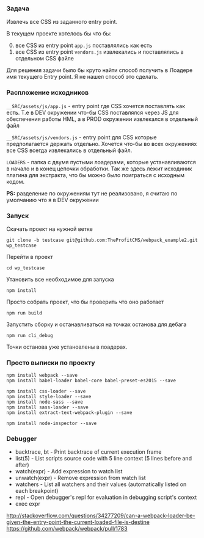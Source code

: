 ### Задача

Извлечь все СSS из заданного entry point.

В текущем проекте хотелось бы что бы:

0. все CSS из entry point `app.js` поставлялись как есть
0. все CSS из entry point `vendors.js` извлекались и поставлялись в отдельном CSS файле

Для решения задачи было бы круто найти способ получить в Лоадере имя текущего Entry point. Я не нашел способ это сделать.

### Распложение исходников

`__SRC/assets/js/app.js` - entry point где CSS хочется поставлять как есть. Т.е в DEV окружении что-бы CSS поставлялся через JS для обеспечения работы HML, а в PROD окружении извлекался в отдельный файл


`__SRC/assets/js/vendors.js` - entry point для CSS которые предполагается держать отдельно. Хочется что-бы во всех окружениях все CSS всегда извлекались в отдельный файл.


`LOADERS` - папка с двумя пустыми лоадерами, которые устанавливаются в начало и в конец цепочки обработки. Так же здесь лежит исходиник плагина для экстракта, что бы можно было поиграться с исходным кодом.

**PS:** разделение по oкружениям тут не реализовано, я считаю по умолчанию что я в DEV окружении

### Запуск

Скачать проект на нужной ветке

`git clone -b testcase git@github.com:TheProfitCMS/webpack_example2.git wp_testcase`

Перейти в проект

`cd wp_testcase`

Утановить все необходимое для запуска

`npm install`

Просто собрать проект, что бы проверить что оно работает

`npm run build`

Запустить сборку и останавливаться на точках останова для дебага

`npm run cli_debug`

Точки останова уже установлены в лоадерах.

### Просто выписки по проекту

```
npm install webpack --save
npm install babel-loader babel-core babel-preset-es2015 --save

npm install css-loader --save
npm install style-loader --save
npm install node-sass --save
npm install sass-loader --save
npm install extract-text-webpack-plugin --save

npm install node-inspector --save
```

### Debugger

* backtrace, bt - Print backtrace of current execution frame
* list(5) - List scripts source code with 5 line context (5 lines before and after)
* watch(expr) - Add expression to watch list
* unwatch(expr) - Remove expression from watch list
* watchers - List all watchers and their values (automatically listed on each breakpoint)
* repl - Open debugger's repl for evaluation in debugging script's context
* exec expr

http://stackoverflow.com/questions/34277209/can-a-webpack-loader-be-given-the-entry-point-the-current-loaded-file-is-destine
https://github.com/webpack/webpack/pull/1783
